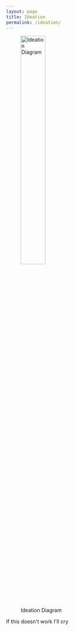 ```yaml
---
layout: page
title: Ideation
permalink: /ideation/
---
```


<figure>
   <img src="https://drive.google.com/file/d/1bI9OcvsG2ZB9G3IHG1n0jzYiYXWsBDmF/view?usp=sharing" alt="Ideation Diagram" style="width: 40%">
   <figcaption>Ideation Diagram</figcaption>
</figure>

If this doesn't work I'll cry